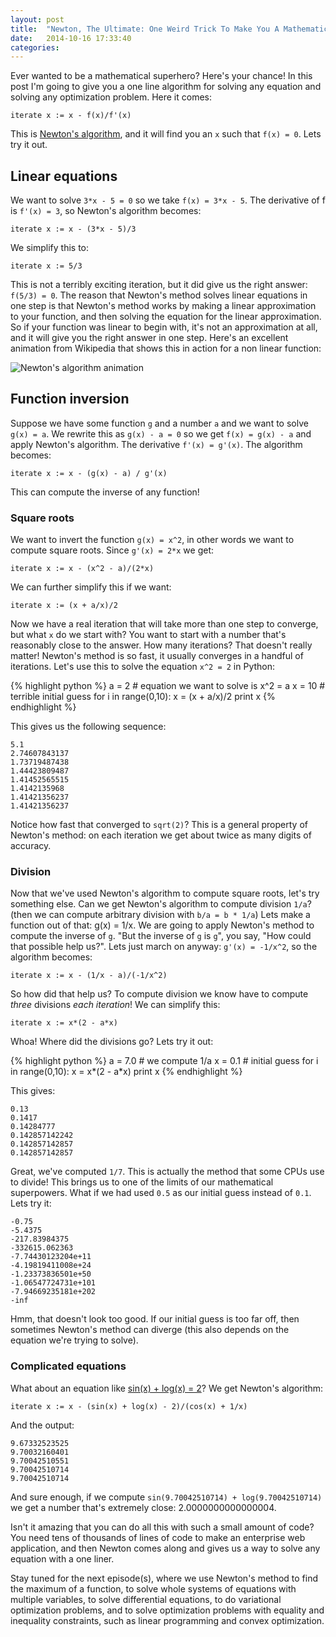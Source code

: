 ```yaml
---
layout: post
title:  "Newton, The Ultimate: One Weird Trick To Make You A Mathematical Superhero, part 1"
date:   2014-10-16 17:33:40
categories: 
---
```


Ever wanted to be a mathematical superhero? Here's your chance! In this post I'm going to give you a one line algorithm for solving any equation and solving any optimization problem. Here it comes:

    iterate x := x - f(x)/f'(x)
    
This is [Newton's algorithm](http://en.wikipedia.org/wiki/Newton's_method), and it will find you an `x` such that `f(x) = 0`. Lets try it out.

## Linear equations ##

We want to solve `3*x - 5 = 0` so we take `f(x) = 3*x - 5`. The derivative of f is `f'(x) = 3`, so Newton's algorithm becomes:

    iterate x := x - (3*x - 5)/3
    
We simplify this to:
    
    iterate x := 5/3
    
This is not a terribly exciting iteration, but it did give us the right answer: `f(5/3) = 0`. The reason that Newton's method solves linear equations in one step is that Newton's method works by making a linear approximation to your function, and then solving the equation for the linear approximation. So if your function was linear to begin with, it's not an approximation at all, and it will give you the right answer in one step. Here's an excellent animation from Wikipedia that shows this in action for a non linear function:

![Newton's algorithm animation](http://upload.wikimedia.org/wikipedia/commons/thumb/e/e0/NewtonIteration_Ani.gif/300px-NewtonIteration_Ani.gif)

## Function inversion ##

Suppose we have some function `g` and a number `a` and we want to solve `g(x) = a`. We rewrite this as `g(x) - a = 0` so we get `f(x) = g(x) - a` and apply Newton's algorithm. The derivative `f'(x) = g'(x)`. The algorithm becomes:

    iterate x := x - (g(x) - a) / g'(x)
    
This can compute the inverse of any function!

### Square roots ###

We want to invert the function `g(x) = x^2`, in other words we want to compute square roots. Since `g'(x) = 2*x` we get:

    iterate x := x - (x^2 - a)/(2*x)
    
We can further simplify this if we want:

    iterate x := (x + a/x)/2
    
Now we have a real iteration that will take more than one step to converge, but what `x` do we start with? You want to start with a number that's reasonably close to the answer. How many iterations? That doesn't really matter! Newton's method is so fast, it usually converges in a handful of iterations. Let's use this to solve the equation `x^2 = 2` in Python:

{% highlight python %}
a = 2     # equation we want to solve is x^2 = a
x = 10    # terrible initial guess
for i in range(0,10):
   x = (x + a/x)/2
   print x
{% endhighlight %}

This gives us the following sequence:

    5.1
    2.74607843137
    1.73719487438
    1.44423809487
    1.41452565515
    1.4142135968
    1.41421356237
    1.41421356237
    
Notice how fast that converged to `sqrt(2)`? This is a general property of Newton's method: on each iteration we get about twice as many digits of accuracy.

### Division ###

Now that we've used Newton's algorithm to compute square roots, let's try something else. Can we get Newton's algorithm to compute division `1/a`? (then we can compute arbitrary division with `b/a = b * 1/a`) Lets make a function out of that: g(x) = 1/x. We are going to apply Newton's method to compute the inverse of `g`. "But the inverse of `g` is `g`", you say, "How could that possible help us?". Lets just march on anyway: `g'(x) = -1/x^2`, so the algorithm becomes:

    iterate x := x - (1/x - a)/(-1/x^2)
    
So how did that help us? To compute division we know have to compute *three* divisions *each iteration*! We can simplify this:

    iterate x := x*(2 - a*x)
    
Whoa! Where did the divisions go? Lets try it out:

{% highlight python %}
a = 7.0     # we compute 1/a
x = 0.1     # initial guess
for i in range(0,10):
    x = x*(2 - a*x)
    print x
{% endhighlight %}

This gives:

    0.13
    0.1417
    0.14284777
    0.142857142242
    0.142857142857
    0.142857142857

Great, we've computed `1/7`. This is actually the method that some CPUs use to divide! This brings us to one of the limits of our mathematical superpowers. What if we had used `0.5` as our initial guess instead of `0.1`. Lets try it:

    -0.75
    -5.4375
    -217.83984375
    -332615.062363
    -7.74430123204e+11
    -4.19819411008e+24
    -1.23373836501e+50
    -1.06547724731e+101
    -7.94669235181e+202
    -inf
    
Hmm, that doesn't look too good. If our initial guess is too far off, then sometimes Newton's method can diverge (this also depends on the equation we're trying to solve).

### Complicated equations ###

What about an equation like [sin(x) + log(x) = 2](http://www.wolframalpha.com/input/?i=sin%28x%29+%2B+log%28x%29+)? We get Newton's algorithm:

    iterate x := x - (sin(x) + log(x) - 2)/(cos(x) + 1/x)
    
And the output:

    9.67332523525
    9.70032160401
    9.70042510551
    9.70042510714
    9.70042510714
    
And sure enough, if we compute `sin(9.70042510714) + log(9.70042510714)` we get a number that's extremely close: 2.0000000000000004.

Isn't it amazing that you can do all this with such a small amount of code? You need tens of thousands of lines of code to make an enterprise web application, and then Newton comes along and gives us a way to solve any equation with a one liner.

Stay tuned for the next episode(s), where we use Newton's method to find the maximum of a function, to solve whole systems of equations with multiple variables, to solve differential equations, to do variational optimization problems, and to solve optimization problems with equality and inequality constraints, such as linear programming and convex optimization.